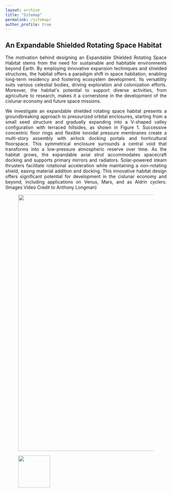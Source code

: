 ```yaml
---
layout: archive
title: "Sitemap"
permalink: /sitemap/
author_profile: true
---
```


<div style="text-align: justify;" markdown="1">

## An Expandable Shielded Rotating Space Habitat
The motivation behind designing an Expandable Shielded Rotating Space Habitat stems from the need for sustainable and habitable environments beyond Earth. By employing innovative expansion techniques and shielded structures, the habitat offers a paradigm shift in space habitation, enabling long-term residency and fostering ecosystem development. Its versatility suits various celestial bodies, driving exploration and colonization efforts. Moreover, the habitat's potential to support diverse activities, from agriculture to research, makes it a cornerstone in the development of the cislunar economy and future space missions. 

We investigate an expandable shielded rotating space habitat presents a groundbreaking approach to pressurized orbital enclosures, starting from a small seed structure and gradually expanding into a V-shaped valley configuration with terraced hillsides, as shown in Figure 1. Successive concentric floor rings and flexible toroidal pressure membranes create a multi-story assembly with airlock docking portals and horticultural floorspace. This symmetrical enclosure surrounds a central void that transforms into a low-pressure atmospheric reserve over time. As the habitat grows, the expandable axial strut accommodates spacecraft docking and supports primary mirrors and radiators. Solar-powered steam thrusters facilitate rotational acceleration while maintaining a non-rotating shield, easing material addition and docking. This innovative habitat design offers significant potential for development in the cislunar economy and beyond, including applications on Venus, Mars, and as Aldrin cyclers. (Images Video Credit to Anthony Longman)


<figure><img src="{{ site.url }}/images/rffi/habitat_two.png" width="800"/></figure>

<figure><img src="{{ site.url }}/images/rffi/habitat_video.gif" width="100px" height="100px"/></figure>

